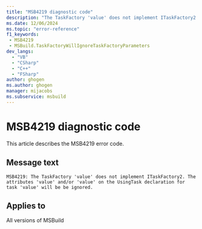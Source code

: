 ```yaml
---
title: "MSB4219 diagnostic code"
description: "The TaskFactory 'value' does not implement ITaskFactory2. The attributes 'value' and/or 'value' on the UsingTask declaration for task 'value' will be be ignored."
ms.date: 12/06/2024
ms.topic: "error-reference"
f1_keywords:
 - MSB4219
 - MSBuild.TaskFactoryWillIgnoreTaskFactoryParameters
dev_langs:
  - "VB"
  - "CSharp"
  - "C++"
  - "FSharp"
author: ghogen
ms.author: ghogen
manager: mijacobs
ms.subservice: msbuild
---
```


# MSB4219 diagnostic code

<!-- :::ErrorDefinitionDescription::: -->
<!-- :::editable-content name="introDescription"::: -->
This article describes the MSB4219 error code.
<!-- :::editable-content-end::: -->

## Message text

`MSB4219: The TaskFactory 'value' does not implement ITaskFactory2. The attributes 'value' and/or 'value' on the UsingTask declaration for task 'value' will be be ignored.`

<!-- :::editable-content name="postOutputDescription"::: -->
<!--
{StrBegin="MSB4219: "}
      LOCALIZATION: The prefix "MSBUILD : error MSBxxxx:" should not be localized.
-->
<!-- :::editable-content-end::: -->
<!-- :::ErrorDefinitionDescription-end::: -->

## Applies to

All versions of MSBuild
